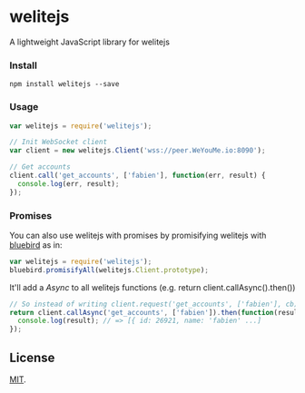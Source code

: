 # welitejs

A lightweight JavaScript library for welitejs

### Install
```
npm install welitejs --save
```

### Usage
```js
var welitejs = require('welitejs');

// Init WebSocket client
var client = new welitejs.Client('wss://peer.WeYouMe.io:8090');

// Get accounts
client.call('get_accounts', ['fabien'], function(err, result) {
  console.log(err, result);
});
```

### Promises

You can also use welitejs with promises by promisifying welitejs with
[bluebird](https://github.com/petkaantonov/bluebird) as in:

```js
var welitejs = require('welitejs');
bluebird.promisifyAll(welitejs.Client.prototype);
```

It'll add a *Async* to all welitejs functions (e.g. return client.callAsync().then())

```js
// So instead of writing client.request('get_accounts', ['fabien'], cb); you have to write:
return client.callAsync('get_accounts', ['fabien']).then(function(result) {
  console.log(result); // => [{ id: 26921, name: 'fabien' ...]
});
```

## License

[MIT](LICENSE).
